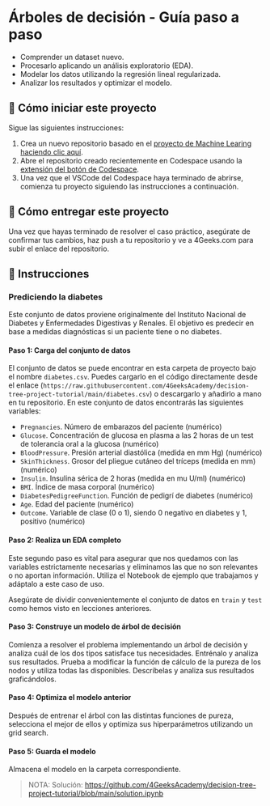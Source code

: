 <!-- hide -->
# Árboles de decisión - Guía paso a paso
<!-- endhide -->

- Comprender un dataset nuevo.
- Procesarlo aplicando un análisis exploratorio (EDA).
- Modelar los datos utilizando la regresión lineal regularizada.
- Analizar los resultados y optimizar el modelo.

## 🌱  Cómo iniciar este proyecto

Sigue las siguientes instrucciones:

1. Crea un nuevo repositorio basado en el [proyecto de Machine Learing](https://github.com/4GeeksAcademy/machine-learning-python-template/generate) [haciendo clic aquí](https://github.com/4GeeksAcademy/machine-learning-python-template).
2. Abre el repositorio creado recientemente en Codespace usando la [extensión del botón de Codespace](https://docs.github.com/en/codespaces/developing-in-codespaces/creating-a-codespace-for-a-repository#creating-a-codespace-for-a-repository).
3. Una vez que el VSCode del Codespace haya terminado de abrirse, comienza tu proyecto siguiendo las instrucciones a continuación.

## 🚛 Cómo entregar este proyecto

Una vez que hayas terminado de resolver el caso práctico, asegúrate de confirmar tus cambios, haz push a tu repositorio y ve a 4Geeks.com para subir el enlace del repositorio.

## 📝 Instrucciones

### Prediciendo la diabetes

Este conjunto de datos proviene originalmente del Instituto Nacional de Diabetes y Enfermedades Digestivas y Renales. El objetivo es predecir en base a medidas diagnósticas si un paciente tiene o no diabetes.

#### Paso 1: Carga del conjunto de datos

El conjunto de datos se puede encontrar en esta carpeta de proyecto bajo el nombre `diabetes.csv`. Puedes cargarlo en el código directamente desde el enlace (`https://raw.githubusercontent.com/4GeeksAcademy/decision-tree-project-tutorial/main/diabetes.csv`) o descargarlo y añadirlo a mano en tu repositorio. En este conjunto de datos encontrarás las siguientes variables:

- `Pregnancies`. Número de embarazos del paciente (numérico)
- `Glucose`. Concentración de glucosa en plasma a las 2 horas de un test de tolerancia oral a la glucosa (numérico)
- `BloodPressure`. Presión arterial diastólica (medida en mm Hg) (numérico)
- `SkinThickness`. Grosor del pliegue cutáneo del tríceps (medida en mm) (numérico)
- `Insulin`. Insulina sérica de 2 horas (medida en mu U/ml) (numérico)
- `BMI`. Índice de masa corporal (numérico)
- `DiabetesPedigreeFunction`. Función de pedigrí de diabetes (numérico)
- `Age`. Edad del paciente (numérico)
- `Outcome`. Variable de clase (0 o 1), siendo 0 negativo en diabetes y 1, positivo (numérico)

#### Paso 2: Realiza un EDA completo

Este segundo paso es vital para asegurar que nos quedamos con las variables estrictamente necesarias y eliminamos las que no son relevantes o no aportan información. Utiliza el Notebook de ejemplo que trabajamos y adáptalo a este caso de uso.

Asegúrate de dividir convenientemente el conjunto de datos en `train` y `test` como hemos visto en lecciones anteriores.

#### Paso 3: Construye un modelo de árbol de decisión

Comienza a resolver el problema implementando un árbol de decisión y analiza cuál de los dos tipos satisface tus necesidades. Entrénalo y analiza sus resultados. Prueba a modificar la función de cálculo de la pureza de los nodos y utiliza todas las disponibles. Descríbelas y analiza sus resultados graficándolos.

#### Paso 4: Optimiza el modelo anterior

Después de entrenar el árbol con las distintas funciones de pureza, selecciona el mejor de ellos y optimiza sus hiperparámetros utilizando un grid search. 

#### Paso 5: Guarda el modelo

Almacena el modelo en la carpeta correspondiente.

> NOTA: Solución: https://github.com/4GeeksAcademy/decision-tree-project-tutorial/blob/main/solution.ipynb